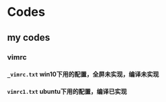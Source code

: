 # Codes
my codes
---
### vimrc
#### `_vimrc.txt` win10下用的配置，全屏未实现，编译未实现
#### `vimrc1.txt` ubuntu下用的配置，编译已实现
